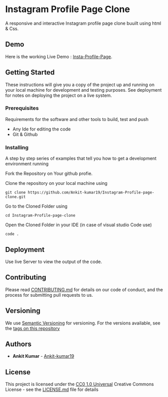 # Instagram Profile Page Clone

A responsive and interactive Instagram profile page clone buuilt using html & Css. 

## Demo

Here is the working Live Demo : [Insta-Profile-Page](https://instagram-profile-page-f9d3a4.netlify.app/).

## Getting Started

These instructions will give you a copy of the project up and running on
your local machine for development and testing purposes. See deployment
for notes on deploying the project on a live system.

### Prerequisites

Requirements for the software and other tools to build, test and push 
- Any Ide for editing the code 
- Git & Github 

### Installing

A step by step series of examples that tell you how to get a development
environment running

Fork the Repository on Your github profie.

Clone the repository on your local machine using 

    git clone https://github.com/Ankit-kumar19/Instagram-Profile-page-clone.git

Go to the Cloned Folder using 

    cd Instagram-Profile-page-clone

Open the Cloned Folder in your IDE (in case of visual studio Code use)

    code .


## Deployment

Use live Server to view the output of the code.


## Contributing

Please read [CONTRIBUTING.md](CONTRIBUTING.md) for details on our code
of conduct, and the process for submitting pull requests to us.

## Versioning

We use [Semantic Versioning](http://semver.org/) for versioning. For the versions
available, see the [tags on this
repository](https://github.com/Ankit-kumar19)

## Authors

  - **Ankit Kumar** - [Ankit-kumar19](https://github.com/Ankit-kumar19)


## License

This project is licensed under the [CC0 1.0 Universal](LICENSE.md)
Creative Commons License - see the [LICENSE.md](LICENSE.md) file for
details


